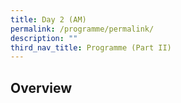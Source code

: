 ```yaml
---
title: Day 2 (AM)
permalink: /programme/permalink/
description: ""
third_nav_title: Programme (Part II)
---
```

## Overview
